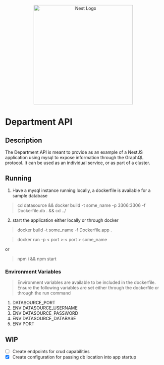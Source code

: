 <p align="center">
  <a href="http://nestjs.com/" target="blank"><img src="https://nestjs.com/img/logo_text.svg" width="320" alt="Nest Logo" /></a>
</p>

# Department API
## Description
The Department API is meant to provide as an example of a NestJS application using mysql to expose information through the GraphQL protocol. It can be used as an individual service, or as part of a cluster.
## Running
1. Have a mysql instance running locally, a dockerfile is available for a sample database
  > cd datasource && docker build -t some_name -p 3306:3306 -f Dockerfile.db . && cd ../
2. start the application either locally or through docker
  > docker build -t some_name -f Dockerfile.app .

  > docker run -p \< port \>:\< port \> some_name

or
  > npm i && npm start

### Environment Variables
 > Environment variables are available to be included in the dockerfile. Ensure the following variables are set either through the dockerfile or through the run command
1. DATASOURCE_PORT
2. ENV DATASOURCE_USERNAME
3. ENV DATASOURCE_PASSWORD
4. ENV DATASOURCE_DATABASE
5. ENV PORT

## WIP
- [ ] Create endpoints for crud capabilities
- [X] Create configuration for passing db location into app startup